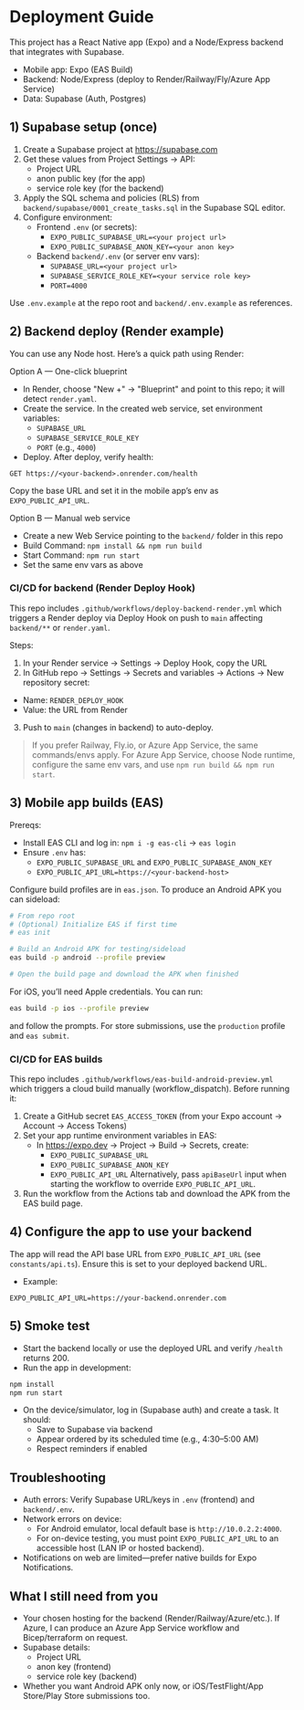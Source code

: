 # Deployment Guide

This project has a React Native app (Expo) and a Node/Express backend that integrates with Supabase.

- Mobile app: Expo (EAS Build)
- Backend: Node/Express (deploy to Render/Railway/Fly/Azure App Service)
- Data: Supabase (Auth, Postgres)

## 1) Supabase setup (once)

1. Create a Supabase project at https://supabase.com
2. Get these values from Project Settings → API:
   - Project URL
   - anon public key (for the app)
   - service role key (for the backend)
3. Apply the SQL schema and policies (RLS) from `backend/supabase/0001_create_tasks.sql` in the Supabase SQL editor.
4. Configure environment:
   - Frontend `.env` (or secrets):
     - `EXPO_PUBLIC_SUPABASE_URL=<your project url>`
     - `EXPO_PUBLIC_SUPABASE_ANON_KEY=<your anon key>`
   - Backend `backend/.env` (or server env vars):
     - `SUPABASE_URL=<your project url>`
     - `SUPABASE_SERVICE_ROLE_KEY=<your service role key>`
     - `PORT=4000`

Use `.env.example` at the repo root and `backend/.env.example` as references.

## 2) Backend deploy (Render example)

You can use any Node host. Here’s a quick path using Render:

Option A — One-click blueprint

- In Render, choose "New +" → "Blueprint" and point to this repo; it will detect `render.yaml`.
- Create the service. In the created web service, set environment variables:
  - `SUPABASE_URL`
  - `SUPABASE_SERVICE_ROLE_KEY`
  - `PORT` (e.g., `4000`)
- Deploy. After deploy, verify health:

```
GET https://<your-backend>.onrender.com/health
```

Copy the base URL and set it in the mobile app’s env as `EXPO_PUBLIC_API_URL`.

Option B — Manual web service

- Create a new Web Service pointing to the `backend/` folder in this repo
- Build Command: `npm install && npm run build`
- Start Command: `npm run start`
- Set the same env vars as above

### CI/CD for backend (Render Deploy Hook)

This repo includes `.github/workflows/deploy-backend-render.yml` which triggers a Render deploy via Deploy Hook on push to `main` affecting `backend/**` or `render.yaml`.

Steps:
1. In your Render service → Settings → Deploy Hook, copy the URL
2. In GitHub repo → Settings → Secrets and variables → Actions → New repository secret:
  - Name: `RENDER_DEPLOY_HOOK`
  - Value: the URL from Render
3. Push to `main` (changes in backend) to auto-deploy.

> If you prefer Railway, Fly.io, or Azure App Service, the same commands/envs apply. For Azure App Service, choose Node runtime, configure the same env vars, and use `npm run build && npm run start`.

## 3) Mobile app builds (EAS)

Prereqs:
- Install EAS CLI and log in: `npm i -g eas-cli` → `eas login`
- Ensure `.env` has:
  - `EXPO_PUBLIC_SUPABASE_URL` and `EXPO_PUBLIC_SUPABASE_ANON_KEY`
  - `EXPO_PUBLIC_API_URL=https://<your-backend-host>`

Configure build profiles are in `eas.json`. To produce an Android APK you can sideload:

```bash
# From repo root
# (Optional) Initialize EAS if first time
# eas init

# Build an Android APK for testing/sideload
eas build -p android --profile preview

# Open the build page and download the APK when finished
```

For iOS, you’ll need Apple credentials. You can run:

```bash
eas build -p ios --profile preview
```

and follow the prompts. For store submissions, use the `production` profile and `eas submit`.

### CI/CD for EAS builds

This repo includes `.github/workflows/eas-build-android-preview.yml` which triggers a cloud build manually (workflow_dispatch). Before running it:

1. Create a GitHub secret `EAS_ACCESS_TOKEN` (from your Expo account → Account → Access Tokens)
2. Set your app runtime environment variables in EAS:
   - In https://expo.dev → Project → Build → Secrets, create:
     - `EXPO_PUBLIC_SUPABASE_URL`
     - `EXPO_PUBLIC_SUPABASE_ANON_KEY`
     - `EXPO_PUBLIC_API_URL`
   Alternatively, pass `apiBaseUrl` input when starting the workflow to override `EXPO_PUBLIC_API_URL`.
3. Run the workflow from the Actions tab and download the APK from the EAS build page.

## 4) Configure the app to use your backend

The app will read the API base URL from `EXPO_PUBLIC_API_URL` (see `constants/api.ts`). Ensure this is set to your deployed backend URL.

- Example:

```
EXPO_PUBLIC_API_URL=https://your-backend.onrender.com
```

## 5) Smoke test

- Start the backend locally or use the deployed URL and verify `/health` returns 200.
- Run the app in development:

```bash
npm install
npm run start
```

- On the device/simulator, log in (Supabase auth) and create a task. It should:
  - Save to Supabase via backend
  - Appear ordered by its scheduled time (e.g., 4:30–5:00 AM)
  - Respect reminders if enabled

## Troubleshooting

- Auth errors: Verify Supabase URL/keys in `.env` (frontend) and `backend/.env`.
- Network errors on device:
  - For Android emulator, local default base is `http://10.0.2.2:4000`.
  - For on-device testing, you must point `EXPO_PUBLIC_API_URL` to an accessible host (LAN IP or hosted backend).
- Notifications on web are limited—prefer native builds for Expo Notifications.

## What I still need from you

- Your chosen hosting for the backend (Render/Railway/Azure/etc.). If Azure, I can produce an Azure App Service workflow and Bicep/terraform on request.
- Supabase details:
  - Project URL
  - anon key (frontend)
  - service role key (backend)
- Whether you want Android APK only now, or iOS/TestFlight/App Store/Play Store submissions too.
